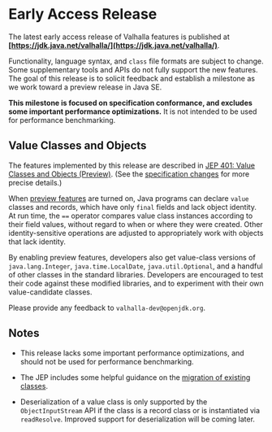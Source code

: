 # Early Access Release

The latest early access release of Valhalla features is published at
**[https://jdk.java.net/valhalla/](https://jdk.java.net/valhalla/)**.

Functionality, language syntax, and `class` file formats are subject to change.
Some supplementary tools and APIs do not fully support the new features.
The goal of this release is to solicit feedback and establish a milestone as we
work toward a preview release in Java SE.

**This milestone is focused on specification conformance, and excludes
some important performance optimizations.** It is not intended to be
used for performance benchmarking.


## Value Classes and Objects

The features implemented by this release are described in
[JEP 401: Value Classes and Objects (Preview)](https://openjdk.org/jeps/401).
(See the [specification changes](https://cr.openjdk.org/~dlsmith/jep401/latest)
for more precise details.)

When [preview features](https://openjdk.org/jeps/12) are turned on,
Java programs can declare `value` classes and records, which have only `final`
fields and lack object identity. At run time, the `==` operator compares
value class instances according to their field values, without regard
to when or where they were created. Other identity-sensitive operations
are adjusted to appropriately work with objects that lack identity.

By enabling preview features, developers also get value-class versions of
`java.lang.Integer`, `java.time.LocalDate`, `java.util.Optional`, and a
handful of other classes in the standard libraries. Developers are encouraged
to test their code against these modified libraries, and to experiment with their
own value-candidate classes.

Please provide any feedback to
<span style="white-space:nowrap;">`valhalla-dev@openjdk.org`</span>.


## Notes

-   This release lacks some important performance optimizations, and
    should not be used for performance benchmarking.

-   The JEP includes some helpful guidance on the
    [migration of existing classes](https://openjdk.org/jeps/401#Migration-of-existing-classes).

-   Deserialization of a value class is only supported by the `ObjectInputStream`
    API if the class is a record class or is instantiated via `readResolve`.
    Improved support for deserialization will be coming later.
